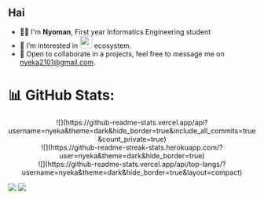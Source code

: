 <h2>Hai</h2>
<ul>
  <li>👨‍💻 I'm <b>Nyoman</b>, First year Informatics Engineering student </li>
  <li>🌱 I’m interested in <img src="https://www.freepnglogos.com/uploads/javascript-png/javascript-vector-logo-yellow-png-transparent-javascript-vector-12.png" width="25" /> ecosystem.</li>
  <li>💬 Open to collaborate in a projects, feel free to message me on <a href="mailto:nyeka2101@gmail.com" target="_blank">nyeka2101@gmail.com</a>.</li>
</ul>

# 📊 GitHub Stats:
<div align="center">
![](https://github-readme-stats.vercel.app/api?username=nyeka&theme=dark&hide_border=true&include_all_commits=true&count_private=true)<br/>
![](https://github-readme-streak-stats.herokuapp.com/?user=nyeka&theme=dark&hide_border=true)<br/>
![](https://github-readme-stats.vercel.app/api/top-langs/?username=nyeka&theme=dark&hide_border=true&layout=compact)
</div>

![](https://github-profile-trophy.vercel.app/?username=nyeka&theme=radical&no-frame=false&no-bg=true&margin-w=4)
 <a href="https://visitcount.itsvg.in">
  <img src="https://visitcount.itsvg.in/api?id=nyeka&label=Profile%20Views&pretty=false" />
 </a>  



